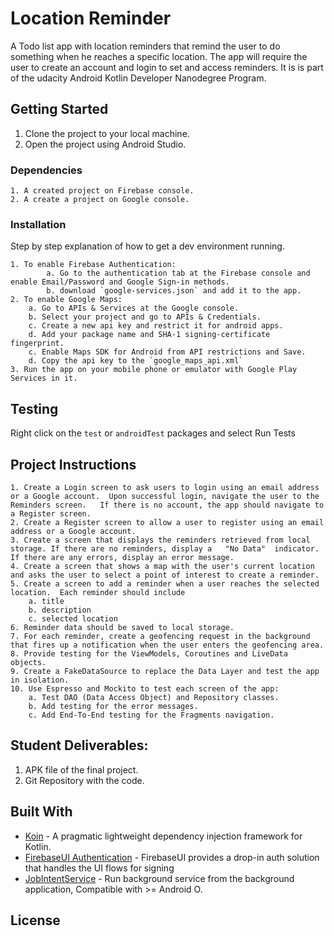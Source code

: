 # Location Reminder

A Todo list app with location reminders that remind the user to do something when he reaches a specific location. The app will require the user to create an account and login to set and access reminders. It is is part of the udacity Android Kotlin Developer Nanodegree Program.

## Getting Started

1. Clone the project to your local machine.
2. Open the project using Android Studio.

### Dependencies

```
1. A created project on Firebase console.
2. A create a project on Google console.
```

### Installation

Step by step explanation of how to get a dev environment running.

```
1. To enable Firebase Authentication:
        a. Go to the authentication tab at the Firebase console and enable Email/Password and Google Sign-in methods.
        b. download `google-services.json` and add it to the app.
2. To enable Google Maps:
    a. Go to APIs & Services at the Google console.
    b. Select your project and go to APIs & Credentials.
    c. Create a new api key and restrict it for android apps.
    d. Add your package name and SHA-1 signing-certificate fingerprint.
    c. Enable Maps SDK for Android from API restrictions and Save.
    d. Copy the api key to the `google_maps_api.xml`
3. Run the app on your mobile phone or emulator with Google Play Services in it.
```

## Testing

Right click on the `test` or `androidTest` packages and select Run Tests

## Project Instructions
    1. Create a Login screen to ask users to login using an email address or a Google account.  Upon successful login, navigate the user to the Reminders screen.   If there is no account, the app should navigate to a Register screen.
    2. Create a Register screen to allow a user to register using an email address or a Google account.
    3. Create a screen that displays the reminders retrieved from local storage. If there are no reminders, display a   "No Data"  indicator.  If there are any errors, display an error message.
    4. Create a screen that shows a map with the user's current location and asks the user to select a point of interest to create a reminder.
    5. Create a screen to add a reminder when a user reaches the selected location.  Each reminder should include
        a. title
        b. description
        c. selected location
    6. Reminder data should be saved to local storage.
    7. For each reminder, create a geofencing request in the background that fires up a notification when the user enters the geofencing area.
    8. Provide testing for the ViewModels, Coroutines and LiveData objects.
    9. Create a FakeDataSource to replace the Data Layer and test the app in isolation.
    10. Use Espresso and Mockito to test each screen of the app:
        a. Test DAO (Data Access Object) and Repository classes.
        b. Add testing for the error messages.
        c. Add End-To-End testing for the Fragments navigation.


## Student Deliverables:

1. APK file of the final project.
2. Git Repository with the code.

## Built With

* [Koin](https://github.com/InsertKoinIO/koin) - A pragmatic lightweight dependency injection framework for Kotlin.
* [FirebaseUI Authentication](https://github.com/firebase/FirebaseUI-Android/blob/master/auth/README.md) - FirebaseUI provides a drop-in auth solution that handles the UI flows for signing
* [JobIntentService](https://developer.android.com/reference/androidx/core/app/JobIntentService) - Run background service from the background application, Compatible with >= Android O.

## License
